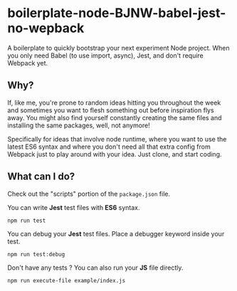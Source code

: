 # boilerplate-node-BJNW-babel-jest-no-wepback
A boilerplate to quickly bootstrap your next experiment Node project. When you only need Babel (to use import, async), Jest, and don't require Webpack yet.


## Why?
If, like me, you're prone to random ideas hitting you throughout the week and sometimes you want to flesh something out before inspiration flys away. You might also find yourself constantly creating the same files and installing the same packages, well, not anymore!

Specifically for ideas that involve node runtime, where you want to use the latest ES6 syntax and where you don't need all that extra config from Webpack just to play around with your idea. Just clone, and start coding.


## What can I do?
Check out the "scripts" portion of the ```package.json``` file.

You can write **Jest** test files with **ES6** syntax.
```
npm run test
```

You can debug your **Jest** test files. Place a debugger keyword inside your test.
```
npm run test:debug
```

Don't have any tests ? You can also run your **JS** file directly.
```
npm run execute-file example/index.js
```
